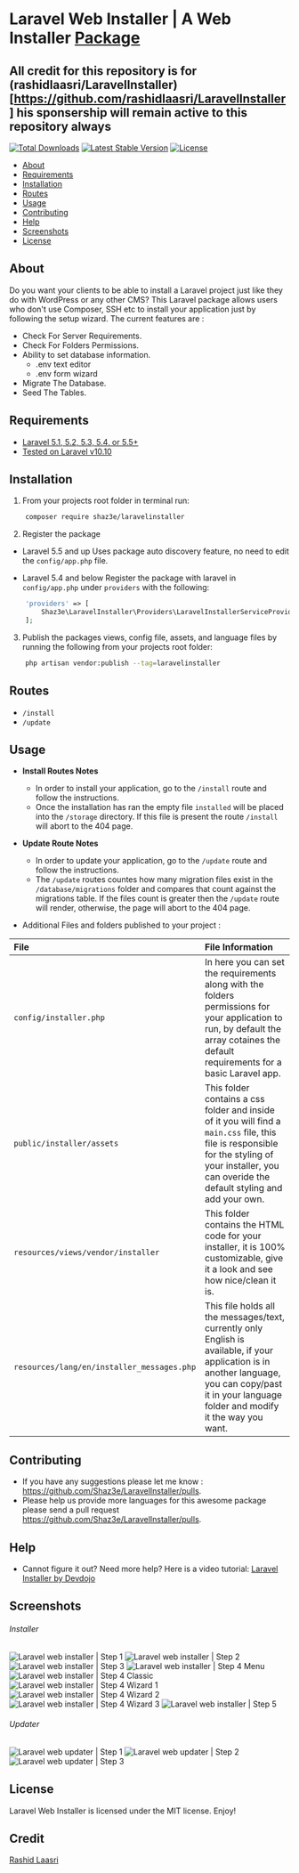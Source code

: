 # Laravel Web Installer | A Web Installer [Package](https://packagist.org/packages/shaz3e/laravelinstaller)

## All credit for this repository is for (rashidlaasri/LaravelInstaller)[https://github.com/rashidlaasri/LaravelInstaller] his sponsership will remain active to this repository always

[![Total Downloads](http://poser.pugx.org/shaz3e/laravelinstaller/downloads)](https://packagist.org/packages/shaz3e/laravelinstaller)
[![Latest Stable Version](http://poser.pugx.org/shaz3e/laravelinstaller/v)](https://packagist.org/packages/shaz3e/laravelinstaller)
[![License](http://poser.pugx.org/shaz3e/laravelinstaller/license)](https://packagist.org/packages/shaz3e/laravelinstaller)

- [About](#about)
- [Requirements](#requirements)
- [Installation](#installation)
- [Routes](#routes)
- [Usage](#usage)
- [Contributing](#contributing)
- [Help](#help)
- [Screenshots](#screenshots)
- [License](#license)

## About

Do you want your clients to be able to install a Laravel project just like they do with WordPress or any other CMS?
This Laravel package allows users who don't use Composer, SSH etc to install your application just by following the setup wizard.
The current features are :

- Check For Server Requirements.
- Check For Folders Permissions.
- Ability to set database information.
	- .env text editor
	- .env form wizard
- Migrate The Database.
- Seed The Tables.

## Requirements

* [Laravel 5.1, 5.2, 5.3, 5.4, or 5.5+](https://laravel.com/docs/installation)
* [Tested on Laravel v10.10](https://laravel.com/docs/10.x)

## Installation

1. From your projects root folder in terminal run:

```bash
	composer require shaz3e/laravelinstaller
```

2. Register the package

* Laravel 5.5 and up
Uses package auto discovery feature, no need to edit the `config/app.php` file.

* Laravel 5.4 and below
Register the package with laravel in `config/app.php` under `providers` with the following:

```php
	'providers' => [
	    Shaz3e\LaravelInstaller\Providers\LaravelInstallerServiceProvider::class,
	];
```

3. Publish the packages views, config file, assets, and language files by running the following from your projects root folder:

```bash
    php artisan vendor:publish --tag=laravelinstaller
```

## Routes

* `/install`
* `/update`

## Usage

* **Install Routes Notes**
	* In order to install your application, go to the `/install` route and follow the instructions.
	* Once the installation has ran the empty file `installed` will be placed into the `/storage` directory. If this file is present the route `/install` will abort to the 404 page.

* **Update Route Notes**
	* In order to update your application, go to the `/update` route and follow the instructions.
	* The `/update` routes countes how many migration files exist in the `/database/migrations` folder and compares that count against the migrations table. If the files count is greater then the `/update` route will render, otherwise, the page will abort to the 404 page.

* Additional Files and folders published to your project :

|File|File Information|
|:------------|:------------|
|`config/installer.php`|In here you can set the requirements along with the folders permissions for your application to run, by default the array cotaines the default requirements for a basic Laravel app.|
|`public/installer/assets`|This folder contains a css folder and inside of it you will find a `main.css` file, this file is responsible for the styling of your installer, you can overide the default styling and add your own.|
|`resources/views/vendor/installer`|This folder contains the HTML code for your installer, it is 100% customizable, give it a look and see how nice/clean it is.|
|`resources/lang/en/installer_messages.php`|This file holds all the messages/text, currently only English is available, if your application is in another language, you can copy/past it in your language folder and modify it the way you want.|

## Contributing

* If you have any suggestions please let me know : https://github.com/Shaz3e/LaravelInstaller/pulls.
* Please help us provide more languages for this awesome package please send a pull request https://github.com/Shaz3e/LaravelInstaller/pulls.

## Help

* Cannot figure it out? Need more help? Here is a video tutorial: [Laravel Installer by Devdojo](https://www.youtube.com/watch?v=Jput5doFYLg)

## Screenshots

###### Installer
![Laravel web installer | Step 1](https://s3-us-west-2.amazonaws.com/github-project-images/laravel-installer/install/1-welcome.jpg)
![Laravel web installer | Step 2](https://s3-us-west-2.amazonaws.com/github-project-images/laravel-installer/install/2-requirements.jpg)
![Laravel web installer | Step 3](https://s3-us-west-2.amazonaws.com/github-project-images/laravel-installer/install/3-permissions.jpg)
![Laravel web installer | Step 4 Menu](https://s3-us-west-2.amazonaws.com/github-project-images/laravel-installer/install/4-environment.jpg)
![Laravel web installer | Step 4 Classic](https://s3-us-west-2.amazonaws.com/github-project-images/laravel-installer/install/4a-environment-classic.jpg)
![Laravel web installer | Step 4 Wizard 1](https://s3-us-west-2.amazonaws.com/github-project-images/laravel-installer/install/4b-environment-wizard-1.jpg)
![Laravel web installer | Step 4 Wizard 2](https://s3-us-west-2.amazonaws.com/github-project-images/laravel-installer/install/4b-environment-wizard-2.jpg)
![Laravel web installer | Step 4 Wizard 3](https://s3-us-west-2.amazonaws.com/github-project-images/laravel-installer/install/4b-environment-wizard-3.jpg)
![Laravel web installer | Step 5](https://s3-us-west-2.amazonaws.com/github-project-images/laravel-installer/install/5-final.jpg)

###### Updater
![Laravel web updater | Step 1](https://s3-us-west-2.amazonaws.com/github-project-images/laravel-installer/update/1-welcome.jpg)
![Laravel web updater | Step 2](https://s3-us-west-2.amazonaws.com/github-project-images/laravel-installer/update/2-updates.jpg)
![Laravel web updater | Step 3](https://s3-us-west-2.amazonaws.com/github-project-images/laravel-installer/update/3-finished.jpg)

## License

Laravel Web Installer is licensed under the MIT license. Enjoy!

## Credit
[Rashid Laasri](https://github.com/rashidlaasri/LaravelInstaller/)
